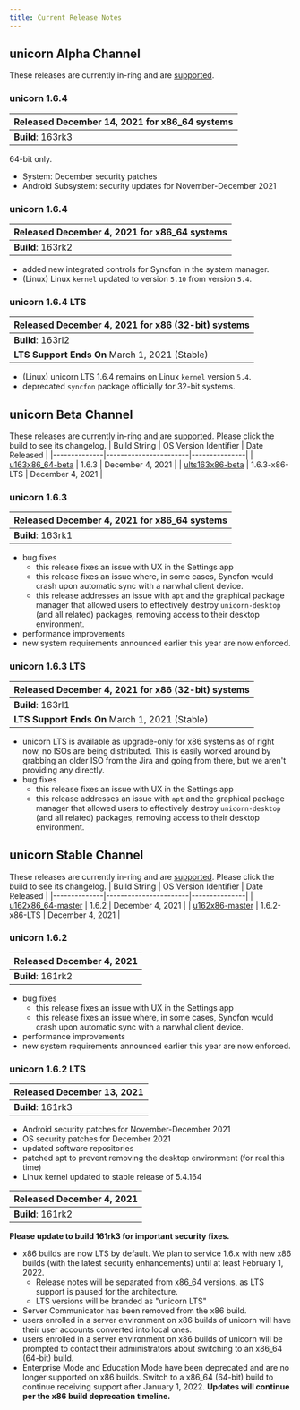 ```yaml
---
title: Current Release Notes
---
```

## unicorn Alpha Channel
These releases are currently in-ring and are [supported](/releases/lifecycle/).

### unicorn 1.6.4
| **Released** December 14, 2021 for x86_64 systems |
|--------------------------------|
| **Build**: 163rk3 |

64-bit only.
- System: December security patches
- Android Subsystem: security updates for November-December 2021

### unicorn 1.6.4
| **Released** December 4, 2021 for x86_64 systems |
|--------------------------------|
| **Build**: 163rk2 |

- added new integrated controls for Syncfon in the system manager.
- (Linux) Linux ``kernel`` updated to version ``5.10`` from version ``5.4``.

### unicorn 1.6.4 LTS
| **Released** December 4, 2021 for x86 (32-bit) systems |
|--------------------------------|
| **Build**: 163rl2 |
| **LTS Support Ends On** March 1, 2021 (Stable) |

- (Linux) unicorn LTS 1.6.4 remains on Linux ``kernel`` version ``5.4``.
- deprecated `syncfon` package officially for 32-bit systems.

## unicorn Beta Channel
These releases are currently in-ring and are [supported](/releases/lifecycle/). Please click the build to see its changelog.
| Build String | OS Version Identifier | Date Released |
|--------------|-----------------------|---------------|
| [u163x86_64-beta](#unicorn-1-6-3) | 1.6.3 | December 4, 2021 |
| [ults163x86-beta](#unicorn-1-6-3) | 1.6.3-x86-LTS | December 4, 2021 |

### unicorn 1.6.3
| **Released** December 4, 2021 for x86_64 systems |
|--------------------------------|
| **Build**: 163rk1 |

- bug fixes
	- this release fixes an issue with UX in the Settings app
	- this release fixes an issue where, in some cases, Syncfon would crash upon automatic sync with a narwhal client device.
	- this release addresses an issue with `apt` and the graphical package manager that allowed users to effectively destroy `unicorn-desktop` (and all related) packages, removing access to their desktop environment.
- performance improvements
- new system requirements announced earlier this year are now enforced.

### unicorn 1.6.3 LTS
| **Released** December 4, 2021 for x86 (32-bit) systems |
|--------------------------------|
| **Build**: 163rl1 |
| **LTS Support Ends On** March 1, 2021 (Stable) |

- unicorn LTS is available as upgrade-only for x86 systems as of right now, no ISOs are being distributed. This is easily worked around by grabbing an older ISO from the Jira and going from there, but we aren't providing any directly.
- bug fixes
	- this release fixes an issue with UX in the Settings app
	- this release addresses an issue with `apt` and the graphical package manager that allowed users to effectively destroy `unicorn-desktop` (and all related) packages, removing access to their desktop environment.

## unicorn Stable Channel
These releases are currently in-ring and are [supported](https://github.com/Wallymer/unicorndocs/blob/main/version-support.md#currently-supported-stable-builds). Please click the build to see its changelog.
| Build String | OS Version Identifier | Date Released |
|--------------|-----------------------|---------------|
| [u162x86_64-master](#unicorn-1-6-2) | 1.6.2  | December 4, 2021 |
| [u162x86-master](#unicorn-1-6-2) | 1.6.2-x86-LTS | December 4, 2021 |


### unicorn 1.6.2
| **Released** December 4, 2021 |
|--------------------------------|
| **Build**: 161rk2 |

- bug fixes
	- this release fixes an issue with UX in the Settings app
	- this release fixes an issue where, in some cases, Syncfon would crash upon automatic sync with a narwhal client device.
- performance improvements
- new system requirements announced earlier this year are now enforced.

### unicorn 1.6.2 LTS
| **Released** December 13, 2021 |
|--------------------------------|
| **Build**: 161rk3 |

- Android security patches for November-December 2021
- OS security patches for December 2021
- updated software repositories
- patched apt to prevent removing the desktop environment (for real this time)
- Linux kernel updated to stable release of 5.4.164

| **Released** December 4, 2021 |
|--------------------------------|
| **Build**: 161rk2 |

**Please update to build 161rk3 for important security fixes.**

- x86 builds are now LTS by default. We plan to service 1.6.x with new x86 builds (with the latest security enhancements) until at least February 1, 2022.
	- Release notes will be separated from x86_64 versions, as LTS support is paused for the architecture.
	- LTS versions will be branded as "unicorn LTS"
- Server Communicator has been removed from the x86 build.
- users enrolled in a server environment on x86 builds of unicorn will have their user accounts converted into local ones.
- users enrolled in a server environment on x86 builds of unicorn will be prompted to contact their administrators about switching to an x86_64 (64-bit) build.
- Enterprise Mode and Education Mode have been deprecated and are no longer supported on x86 builds. Switch to a x86_64 (64-bit) build to continue receiving support after January 1, 2022. **Updates will continue per the x86 build deprecation timeline.**
